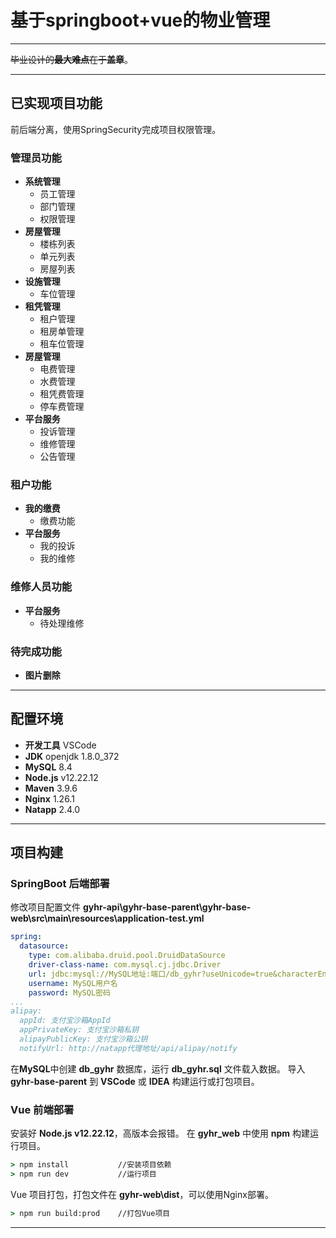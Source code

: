 # 基于springboot+vue的物业管理
***
~~毕业设计的**最大难点**在于**盖章**~~。
***
## 已实现项目功能
前后端分离，使用SpringSecurity完成项目权限管理。
### 管理员功能
+ **系统管理**
  - 员工管理
  - 部门管理
  - 权限管理
+ **房屋管理**
  - 楼栋列表
  - 单元列表
  - 房屋列表
+ **设施管理**
  - 车位管理
+ **租凭管理**
  - 租户管理
  - 租房单管理
  - 租车位管理
+ **房屋管理**
  - 电费管理
  - 水费管理
  - 租凭费管理
  - 停车费管理
+ **平台服务**
  - 投诉管理
  - 维修管理
  - 公告管理
### 租户功能
+ **我的缴费**
  - 缴费功能
+ **平台服务**
  - 我的投诉
  - 我的维修
### 维修人员功能
+ **平台服务**
  - 待处理维修
### 待完成功能
+ **图片删除**
***
## 配置环境
+ **开发工具** VSCode
+ **JDK**       openjdk 1.8.0_372
+ **MySQL**     8.4
+ **Node.js**   v12.22.12
+ **Maven**     3.9.6
+ **Nginx**     1.26.1    
+ **Natapp**    2.4.0
***
## 项目构建
### SpringBoot 后端部署
修改项目配置文件 **gyhr-api\gyhr-base-parent\gyhr-base-web\src\main\resources\application-test.yml**
```yml
spring:
  datasource:
    type: com.alibaba.druid.pool.DruidDataSource
    driver-class-name: com.mysql.cj.jdbc.Driver
    url: jdbc:mysql://MySQL地址:端口/db_gyhr?useUnicode=true&characterEncoding=utf8&zeroDateTimeBehavior=convertToNull&useSSL=true&serverTimezone=GMT%2B8
    username: MySQL用户名
    password: MySQL密码
...
alipay:
  appId: 支付宝沙箱AppId
  appPrivateKey: 支付宝沙箱私钥
  alipayPublicKey: 支付宝沙箱公钥
  notifyUrl: http://natapp代理地址/api/alipay/notify
```
在**MySQL**中创建 **db_gyhr** 数据库，运行 **db_gyhr.sql** 文件载入数据。
导入 **gyhr-base-parent** 到 **VSCode** 或 **IDEA** 构建运行或打包项目。
### Vue 前端部署
安装好 **Node.js v12.22.12**，高版本会报错。
在 **gyhr_web** 中使用 **npm** 构建运行项目。
```cmd
> npm install           //安装项目依赖
> npm run dev           //运行项目
```
Vue 项目打包，打包文件在 **gyhr-web\dist**，可以使用Nginx部署。
```cmd
> npm run build:prod    //打包Vue项目
```
***
